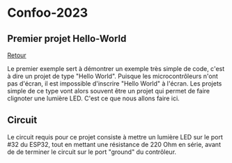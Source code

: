 # Confoo-2023

## Premier projet Hello-World

[Retour](../README.md)

Le premier exemple sert à démontrer un exemple très simple de code, c'est à dire un projet de type "Hello World". Puisque les microcontrôleurs n'ont pas d'écran, il est impossible d'inscrire "Hello World" à l'écran. Les projets simple de ce type vont alors souvent être un projet qui permet de faire clignoter une lumière LED. C'est ce que nous allons faire ici.

## Circuit

Le circuit requis pour ce projet consiste à mettre un lumière LED sur le port #32 du ESP32, tout en mettant une résistance de 220 Ohm en série, avant de de terminer le circuit sur le port "ground" du contrôleur.
